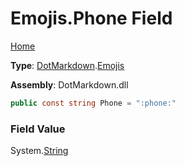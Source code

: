 # Emojis\.Phone Field

[Home](../../../README.md)

**Type**: [DotMarkdown](../../README.md)\.[Emojis](../README.md)

**Assembly**: DotMarkdown\.dll

```csharp
public const string Phone = ":phone:"
```

### Field Value

System\.[String](https://docs.microsoft.com/en-us/dotnet/api/system.string)